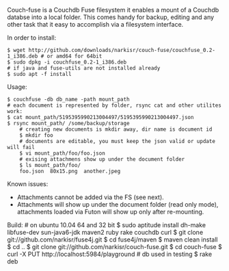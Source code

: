 Couch-fuse is a Couchdb Fuse filesystem it enables a mount of a Couchdb databse into a local folder.
This comes handy for backup, editing and any other task that it easy to accomplish via a filesystem interface.

In order to install:

	$ wget http://github.com/downloads/narkisr/couch-fuse/couchfuse_0.2-1_i386.deb # or amd64 for 64bit
	$ sudo dpkg -i couchfuse_0.2-1_i386.deb
	# if java and fuse-utils are not installed already
	$ sudo apt -f install

Usage:

	$ couchfuse -db db_name -path mount_path
	# each document is represented by folder, rsync cat and other utilites work:
	$ cat mount_path/5195395990213004497/5195395990213004497.json
	$ rsync mount_path/ /some/backup/storage
        # creating new documents is mkdir away, dir name is document id
        $ mkdir foo
        # documents are editable, you must keep the json valid or update will fail
        $ vi mount_path/foo/foo.json
        # exising attachmens show up under the document folder
        $ ls mount_path/foo/
        foo.json  80x15.png  another.jpeg
        

Known issues:
 * Attachments cannot be added via the FS (see next).
 * Attachments will show up under the document folder (read only mode), attachments loaded via Futon will show up only after re-mounting.

       
Build: 
        # on ubuntu 10.04 64 and 32 bit 
        $ sudo aptitude install dh-make libfuse-dev sun-java6-jdk maven2 ruby rake couchdb curl
        $ git clone git://github.com/narkisr/fuse4j.git
        $ cd fuse4j/maven
        $ maven clean install
        $ cd ..
        $ git clone git://github.com/narkisr/couch-fuse.git
        $ cd couch-fuse
        $ curl -X PUT http://localhost:5984/playground # db used in testing
        $ rake deb
